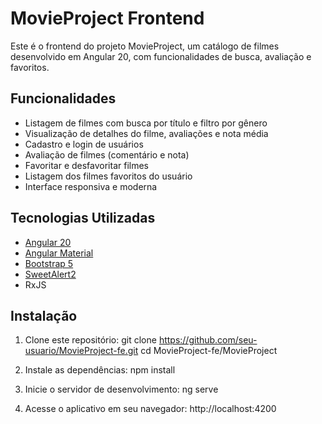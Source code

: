 # MovieProject Frontend

Este é o frontend do projeto MovieProject, um catálogo de filmes desenvolvido em Angular 20, com funcionalidades de busca, avaliação e favoritos.

## Funcionalidades

- Listagem de filmes com busca por título e filtro por gênero
- Visualização de detalhes do filme, avaliações e nota média
- Cadastro e login de usuários
- Avaliação de filmes (comentário e nota)
- Favoritar e desfavoritar filmes
- Listagem dos filmes favoritos do usuário
- Interface responsiva e moderna

## Tecnologias Utilizadas

- [Angular 20](https://angular.dev/)
- [Angular Material](https://material.angular.io/)
- [Bootstrap 5](https://getbootstrap.com/)
- [SweetAlert2](https://sweetalert2.github.io/)
- RxJS

## Instalação

1. Clone este repositório:
   git clone https://github.com/seu-usuario/MovieProject-fe.git
   cd MovieProject-fe/MovieProject

2. Instale as dependências:
   npm install
  
3. Inicie o servidor de desenvolvimento:
   ng serve
   
4. Acesse o aplicativo em seu navegador:
   http://localhost:4200
   


